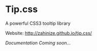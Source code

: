 Tip.css
=======

A powerful CSS3 tooltip library

Website: http://zahinize.github.io/tip.css/

<i>Documentation Coming soon...</i>
